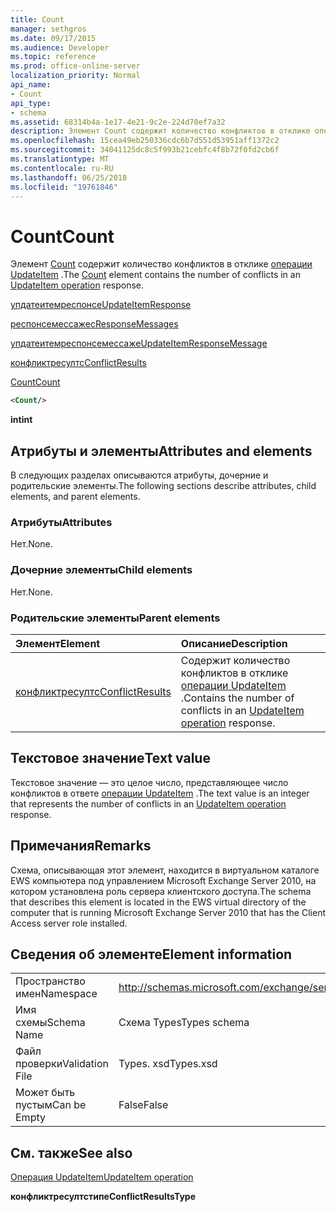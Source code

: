 ```yaml
---
title: Count
manager: sethgros
ms.date: 09/17/2015
ms.audience: Developer
ms.topic: reference
ms.prod: office-online-server
localization_priority: Normal
api_name:
- Count
api_type:
- schema
ms.assetid: 68314b4a-1e17-4e21-9c2e-224d70ef7a32
description: Элемент Count содержит количество конфликтов в отклике операции UpdateItem.
ms.openlocfilehash: 15cea49eb250336cdc6b7d551d53951aff1372c2
ms.sourcegitcommit: 34041125dc8c5f993b21cebfc4f8b72f0fd2cb6f
ms.translationtype: MT
ms.contentlocale: ru-RU
ms.lasthandoff: 06/25/2018
ms.locfileid: "19761846"
---
```

# <a name="count"></a><span data-ttu-id="af81d-103">Count</span><span class="sxs-lookup"><span data-stu-id="af81d-103">Count</span></span>

<span data-ttu-id="af81d-104">Элемент [Count](count.md) содержит количество конфликтов в отклике [операции UpdateItem](updateitem-operation.md) .</span><span class="sxs-lookup"><span data-stu-id="af81d-104">The [Count](count.md) element contains the number of conflicts in an [UpdateItem operation](updateitem-operation.md) response.</span></span> 
  
[<span data-ttu-id="af81d-105">упдатеитемреспонсе</span><span class="sxs-lookup"><span data-stu-id="af81d-105">UpdateItemResponse</span></span>](updateitemresponse.md)
  
[<span data-ttu-id="af81d-106">респонсемессажес</span><span class="sxs-lookup"><span data-stu-id="af81d-106">ResponseMessages</span></span>](responsemessages.md)
  
[<span data-ttu-id="af81d-107">упдатеитемреспонсемессаже</span><span class="sxs-lookup"><span data-stu-id="af81d-107">UpdateItemResponseMessage</span></span>](updateitemresponsemessage.md)
  
[<span data-ttu-id="af81d-108">конфликтресултс</span><span class="sxs-lookup"><span data-stu-id="af81d-108">ConflictResults</span></span>](conflictresults.md)
  
[<span data-ttu-id="af81d-109">Count</span><span class="sxs-lookup"><span data-stu-id="af81d-109">Count</span></span>](count.md)
  
```xml
<Count/>
```

 <span data-ttu-id="af81d-110">**int**</span><span class="sxs-lookup"><span data-stu-id="af81d-110">**int**</span></span>
## <a name="attributes-and-elements"></a><span data-ttu-id="af81d-111">Атрибуты и элементы</span><span class="sxs-lookup"><span data-stu-id="af81d-111">Attributes and elements</span></span>

<span data-ttu-id="af81d-112">В следующих разделах описываются атрибуты, дочерние и родительские элементы.</span><span class="sxs-lookup"><span data-stu-id="af81d-112">The following sections describe attributes, child elements, and parent elements.</span></span>
  
### <a name="attributes"></a><span data-ttu-id="af81d-113">Атрибуты</span><span class="sxs-lookup"><span data-stu-id="af81d-113">Attributes</span></span>

<span data-ttu-id="af81d-114">Нет.</span><span class="sxs-lookup"><span data-stu-id="af81d-114">None.</span></span>
  
### <a name="child-elements"></a><span data-ttu-id="af81d-115">Дочерние элементы</span><span class="sxs-lookup"><span data-stu-id="af81d-115">Child elements</span></span>

<span data-ttu-id="af81d-116">Нет.</span><span class="sxs-lookup"><span data-stu-id="af81d-116">None.</span></span>
  
### <a name="parent-elements"></a><span data-ttu-id="af81d-117">Родительские элементы</span><span class="sxs-lookup"><span data-stu-id="af81d-117">Parent elements</span></span>

|<span data-ttu-id="af81d-118">**Элемент**</span><span class="sxs-lookup"><span data-stu-id="af81d-118">**Element**</span></span>|<span data-ttu-id="af81d-119">**Описание**</span><span class="sxs-lookup"><span data-stu-id="af81d-119">**Description**</span></span>|
|:-----|:-----|
|[<span data-ttu-id="af81d-120">конфликтресултс</span><span class="sxs-lookup"><span data-stu-id="af81d-120">ConflictResults</span></span>](conflictresults.md) <br/> |<span data-ttu-id="af81d-121">Содержит количество конфликтов в отклике [операции UpdateItem](updateitem-operation.md) .</span><span class="sxs-lookup"><span data-stu-id="af81d-121">Contains the number of conflicts in an [UpdateItem operation](updateitem-operation.md) response.</span></span>  <br/> |
   
## <a name="text-value"></a><span data-ttu-id="af81d-122">Текстовое значение</span><span class="sxs-lookup"><span data-stu-id="af81d-122">Text value</span></span>

<span data-ttu-id="af81d-123">Текстовое значение — это целое число, представляющее число конфликтов в ответе [операции UpdateItem](updateitem-operation.md) .</span><span class="sxs-lookup"><span data-stu-id="af81d-123">The text value is an integer that represents the number of conflicts in an [UpdateItem operation](updateitem-operation.md) response.</span></span> 
  
## <a name="remarks"></a><span data-ttu-id="af81d-124">Примечания</span><span class="sxs-lookup"><span data-stu-id="af81d-124">Remarks</span></span>

<span data-ttu-id="af81d-125">Схема, описывающая этот элемент, находится в виртуальном каталоге EWS компьютера под управлением Microsoft Exchange Server 2010, на котором установлена роль сервера клиентского доступа.</span><span class="sxs-lookup"><span data-stu-id="af81d-125">The schema that describes this element is located in the EWS virtual directory of the computer that is running Microsoft Exchange Server 2010 that has the Client Access server role installed.</span></span>
  
## <a name="element-information"></a><span data-ttu-id="af81d-126">Сведения об элементе</span><span class="sxs-lookup"><span data-stu-id="af81d-126">Element information</span></span>

|||
|:-----|:-----|
|<span data-ttu-id="af81d-127">Пространство имен</span><span class="sxs-lookup"><span data-stu-id="af81d-127">Namespace</span></span>  <br/> |http://schemas.microsoft.com/exchange/services/2006/types  <br/> |
|<span data-ttu-id="af81d-128">Имя схемы</span><span class="sxs-lookup"><span data-stu-id="af81d-128">Schema Name</span></span>  <br/> |<span data-ttu-id="af81d-129">Схема Types</span><span class="sxs-lookup"><span data-stu-id="af81d-129">Types schema</span></span>  <br/> |
|<span data-ttu-id="af81d-130">Файл проверки</span><span class="sxs-lookup"><span data-stu-id="af81d-130">Validation File</span></span>  <br/> |<span data-ttu-id="af81d-131">Types. xsd</span><span class="sxs-lookup"><span data-stu-id="af81d-131">Types.xsd</span></span>  <br/> |
|<span data-ttu-id="af81d-132">Может быть пустым</span><span class="sxs-lookup"><span data-stu-id="af81d-132">Can be Empty</span></span>  <br/> |<span data-ttu-id="af81d-133">False</span><span class="sxs-lookup"><span data-stu-id="af81d-133">False</span></span>  <br/> |
   
## <a name="see-also"></a><span data-ttu-id="af81d-134">См. также</span><span class="sxs-lookup"><span data-stu-id="af81d-134">See also</span></span>



[<span data-ttu-id="af81d-135">Операция UpdateItem</span><span class="sxs-lookup"><span data-stu-id="af81d-135">UpdateItem operation</span></span>](updateitem-operation.md)
  
 <span data-ttu-id="af81d-136">**конфликтресултстипе**</span><span class="sxs-lookup"><span data-stu-id="af81d-136">**ConflictResultsType**</span></span>

